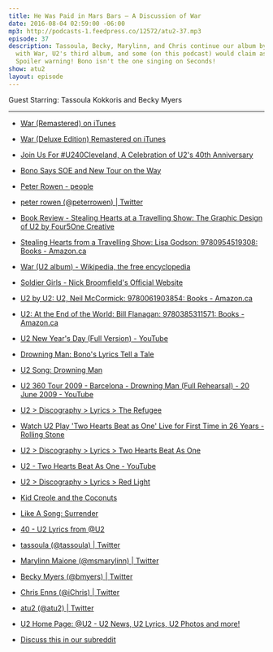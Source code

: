 ```yaml
---
title: He Was Paid in Mars Bars — A Discussion of War
date: 2016-08-04 02:59:00 -06:00
mp3: http://podcasts-1.feedpress.co/12572/atu2-37.mp3
episode: 37
description: Tassoula, Becky, Marylinn, and Chris continue our album by album discussion
  with War, U2's third album, and some (on this podcast) would claim as their best.
  Spoiler warning! Bono isn't the one singing on Seconds!
show: atu2
layout: episode
---
```


Guest Starring: Tassoula Kokkoris and Becky Myers

***

* [War (Remastered) on iTunes][1]

* [War (Deluxe Edition) Remastered on iTunes][2]

* [Join Us For #U240Cleveland, A Celebration of U2's 40th Anniversary][3]

* [Bono Says SOE and New Tour on the Way][4]

* [Peter Rowen - people][5]

* [peter rowen (@peterrowen) | Twitter][6]

* [Book Review - Stealing Hearts at a Travelling Show: The Graphic Design of U2 by Four5One Creative][7]

* [Stealing Hearts from a Travelling Show: Lisa Godson: 9780954519308: Books - Amazon.ca][8]

* [War (U2 album) - Wikipedia, the free encyclopedia][9]

* [Soldier Girls - Nick Broomfield's Official Website][10]

* [U2 by U2: U2, Neil McCormick: 9780061903854: Books - Amazon.ca][11]

* [U2: At the End of the World: Bill Flanagan: 9780385311571: Books - Amazon.ca][12]

* [U2 New Year's Day (Full Version) - YouTube][13]

* [Drowning Man: Bono's Lyrics Tell a Tale][14]

* [U2 Song: Drowning Man][15]

* [U2 360 Tour 2009 - Barcelona - Drowning Man (Full Rehearsal) - 20 June 2009 - YouTube][16]

* [U2 &gt; Discography &gt; Lyrics &gt; The Refugee][17]

* [Watch U2 Play 'Two Hearts Beat as One' Live for First Time in 26 Years - Rolling Stone][18]

* [U2 &gt; Discography &gt; Lyrics &gt; Two Hearts Beat As One][19]

* [U2 - Two Hearts Beat As One - YouTube][20]

* [U2 &gt; Discography &gt; Lyrics &gt; Red Light][21]

* [Kid Creole and the Coconuts][22]

* [Like A Song: Surrender][23]

* [40 - U2 Lyrics from @U2][24]

* [tassoula (@tassoula) | Twitter][25]

* [Marylinn Maione (@msmarylinn) | Twitter][26]

* [Becky Myers (@bmyers) | Twitter][27]

* [Chris Enns (@iChris) | Twitter][28]

* [atu2 (@atu2) | Twitter][29]

* [U2 Home Page: @U2 - U2 News, U2 Lyrics, U2 Photos and more!][30]

* [Discuss this in our subreddit][31]

[1]: https://geo.itunes.apple.com/ca/album/war-remastered/id285461734?at=10l4Ki&amp;app=itunes
[2]: https://geo.itunes.apple.com/ca/album/war-deluxe-edition-remastered/id285478248?at=10l4Ki&amp;app=itunes
[3]: http://www.atu2.com/news/join-us-for-u240cleveland-a-celebration-of-u2s-40th-anniversary.html
[4]: http://www.atu2.com/news/bono-says-soe-and-new-tour-on-the-way.html
[5]: http://www.peterrowen.com/
[6]: https://twitter.com/peterrowen
[7]: http://www.atu2.com/news/book-review-stealing-hearts-at-a-travelling-show-the-graphic-design-of-u2-by-four5one-creative.html
[8]: https://www.amazon.ca/Stealing-Hearts-Travelling-Show-Godson/dp/0954519302
[9]: https://en.wikipedia.org/wiki/War_(U2_album)
[10]: http://nickbroomfield.com/Soldier-Girls
[11]: https://www.amazon.ca/U2/dp/006190385X
[12]: https://www.amazon.ca/U2-End-World-Bill-Flanagan/dp/0385311575/ref=pd_bxgy_14_img_2?ie=UTF8&amp;psc=1&amp;refRID=0X4A75BQNGBPVDBZ8NPK
[13]: https://www.youtube.com/watch?v=vdLuk2Agamk
[14]: http://www.atu2.com/news/drowning-man-bonos-lyrics-tell-a-tale.html
[15]: http://tours.atu2.com/song/drowning-man
[16]: https://www.youtube.com/watch?v=bIpUcjJUBow
[17]: http://www.u2.com/lyrics/139
[18]: http://www.rollingstone.com/music/news/watch-u2-play-two-hearts-beat-as-one-live-for-first-time-in-26-years-20150728
[19]: http://www.u2.com/lyrics/155
[20]: https://www.youtube.com/watch?v=uIuAFBRyjj4
[21]: http://www.u2.com/lyrics/109
[22]: http://kidcreole.com/
[23]: http://www.atu2.com/news/like-a-song-surrender-1.html
[24]: http://www.atu2.com/lyrics/songinfo.src?SID=82
[25]: https://twitter.com/tassoula
[26]: https://twitter.com/msmarylinn
[27]: https://twitter.com/bmyers
[28]: https://twitter.com/ichris
[29]: https://twitter.com/atu2
[30]: http://www.atu2.com/
[31]: https://www.reddit.com/r/Goodstuff_fm/comments/4w4v0f/the_atu2_podcast_37_he_was_paid_in_mars_bars_a/
